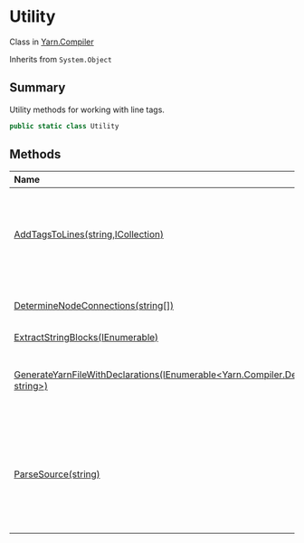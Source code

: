 # Utility

Class in [Yarn.Compiler](/api/csharp/yarn.compiler.md)

Inherits from `System.Object`

## Summary


Utility methods for working with line tags.


```csharp
public static class Utility
```

## Methods

|Name|Description|
|:---|:---|
|[AddTagsToLines(string,ICollection<string>)](/api/csharp/yarn.compiler.utility.addtagstolines.md)|Given Yarn source code, adds line tags to the ends of all lines that need one and do not already have one.|
|[DetermineNodeConnections(string[])](/api/csharp/yarn.compiler.utility.determinenodeconnections.md)|Finds and collates every jump in every node.|
|[ExtractStringBlocks(IEnumerable<Node>)](/api/csharp/yarn.compiler.utility.extractstringblocks.md)||
|[GenerateYarnFileWithDeclarations(IEnumerable<Yarn.Compiler.Declaration>,string,IEnumerable<string>,IDictionary<string, string>)](/api/csharp/yarn.compiler.utility.generateyarnfilewithdeclarations.md)|Generates a Yarn script that contains a node that declares variables.|
|[ParseSource(string)](/api/csharp/yarn.compiler.utility.parsesource.md)|Parses a string of Yarn source code, and produces a FileParseResult and (if there were any problems) a collection of diagnostics.|

